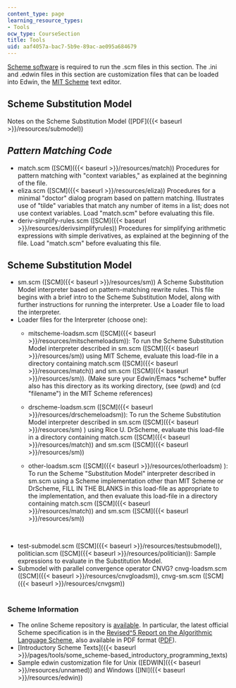 ```yaml
---
content_type: page
learning_resource_types:
- Tools
ocw_type: CourseSection
title: Tools
uid: aaf4057a-bac7-5b9e-89ac-ae095a684679
---
```


[Scheme software](http://www.gnu.org/software/mit-scheme/) is required to run the .scm files in this section. The .ini and .edwin files in this section are customization files that can be loaded into Edwin, the [MIT Scheme](http://www.gnu.org/software/mit-scheme/index.html) text editor.

Scheme Substitution Model
-------------------------

Notes on the Scheme Substitution Model ([PDF]({{< baseurl >}}/resources/submodel))

_Pattern Matching Code_
-----------------------

*   match.scm ([SCM]({{< baseurl >}}/resources/match)) Procedures for pattern matching with "context variables," as explained at the beginning of the file.
*   eliza.scm ([SCM]({{< baseurl >}}/resources/eliza)) Procedures for a minimal "doctor" dialog program based on pattern matching. Illustrates use of "tilde" variables that match any number of items in a list; does not use context variables. Load "match.scm" before evaluating this file.
*   deriv-simplify-rules.scm ([SCM]({{< baseurl >}}/resources/derivsimplifyrules)) Procedures for simplifying arithmetic expressions with simple derivatives, as explained at the beginning of the file. Load "match.scm" before evaluating this file.

Scheme Substitution Model
-------------------------

*   sm.scm ([SCM]({{< baseurl >}}/resources/sm)) A Scheme Substitution Model interpreter based on pattern-matching rewrite rules. This file begins with a brief intro to the Scheme Substitution Model, along with further instructions for running the interpreter. Use a Loader file to load the interpreter.
*   Loader files for the Interpreter (choose one):
    *   mitscheme-loadsm.scm ([SCM]({{< baseurl >}}/resources/mitschemeloadsm)): To run the Scheme Substitution Model interpreter described in sm.scm ([SCM]({{< baseurl >}}/resources/sm)) using MIT Scheme, evaluate this load-file in a directory containing match.scm ([SCM]({{< baseurl >}}/resources/match)) and sm.scm ([SCM]({{< baseurl >}}/resources/sm)). (Make sure your Edwin/Emacs \*scheme\* buffer also has this directory as its working directory, (see (pwd) and (cd "filename") in the MIT Scheme references)
    *   drscheme-loadsm.scm ([SCM]({{< baseurl >}}/resources/drschemeloadsm)): To run the Scheme Substitution Model interpreter described in sm.scm ([SCM]({{< baseurl >}}/resources/sm) ) using Rice U. DrScheme, evaluate this load-file in a directory containing match.scm ([SCM]({{< baseurl >}}/resources/match)) and sm.scm ([SCM]({{< baseurl >}}/resources/sm))
    *   other-loadsm.scm ([SCM]({{< baseurl >}}/resources/otherloadsm) ): To run the Scheme "Substitution Model" interpreter described in sm.scm using a Scheme implementation other than MIT Scheme or DrScheme, FILL IN THE BLANKS in this load-file as appropriate to the implementation, and then evaluate this load-file in a directory containing match.scm ([SCM]({{< baseurl >}}/resources/match)) and sm.scm ([SCM]({{< baseurl >}}/resources/sm))  
          
         
*   test-submodel.scm ([SCM]({{< baseurl >}}/resources/testsubmodel)), politician.scm ([SCM]({{< baseurl >}}/resources/politician)): Sample expressions to evaluate in the Substitution Model.
*   Submodel with parallel convergence operator CNVG? cnvg-loadsm.scm ([SCM]({{< baseurl >}}/resources/cnvgloadsm)), cnvg-sm.scm ([SCM]({{< baseurl >}}/resources/cnvgsm))  
     

### Scheme Information

*   The online Scheme repository is [available](http://www.schemers.org/). In particular, the latest official Scheme specification is in the [Revised^5 Report on the Algorithmic Language Scheme](http://www.schemers.org/Documents/Standards/R5RS/HTML/), also available in PDF format ([PDF](http://www.schemers.org/Documents/Standards/R5RS/r5rs.pdf)).
*   [Introductory Scheme Texts]({{< baseurl >}}/pages/tools/some_scheme-based_introductory_programming_texts)
*   Sample edwin customization file for Unix ([EDWIN]({{< baseurl >}}/resources/unnamed)) and Windows ([INI]({{< baseurl >}}/resources/edwin))